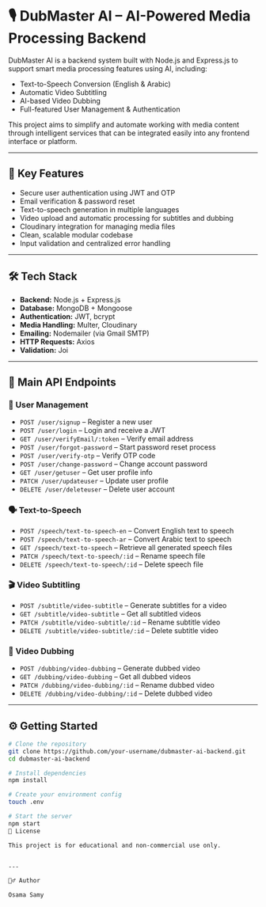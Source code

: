 # 🎙️ DubMaster AI – AI-Powered Media Processing Backend

DubMaster AI is a backend system built with Node.js and Express.js to support smart media processing features using AI, including:

- Text-to-Speech Conversion (English & Arabic)  
- Automatic Video Subtitling  
- AI-based Video Dubbing  
- Full-featured User Management & Authentication

This project aims to simplify and automate working with media content through intelligent services that can be integrated easily into any frontend interface or platform.

---

## 🚀 Key Features

- Secure user authentication using JWT and OTP  
- Email verification & password reset  
- Text-to-speech generation in multiple languages  
- Video upload and automatic processing for subtitles and dubbing  
- Cloudinary integration for managing media files  
- Clean, scalable modular codebase  
- Input validation and centralized error handling

---

## 🛠️ Tech Stack

- **Backend:** Node.js + Express.js  
- **Database:** MongoDB + Mongoose  
- **Authentication:** JWT, bcrypt  
- **Media Handling:** Multer, Cloudinary  
- **Emailing:** Nodemailer (via Gmail SMTP)  
- **HTTP Requests:** Axios  
- **Validation:** Joi  

---

## 📡 Main API Endpoints

### 🔐 User Management
- `POST /user/signup` – Register a new user  
- `POST /user/login` – Login and receive a JWT  
- `GET /user/verifyEmail/:token` – Verify email address  
- `POST /user/forgot-password` – Start password reset process  
- `POST /user/verify-otp` – Verify OTP code  
- `POST /user/change-password` – Change account password  
- `GET /user/getuser` – Get user profile info  
- `PATCH /user/updateuser` – Update user profile  
- `DELETE /user/deleteuser` – Delete user account  

### 🗣️ Text-to-Speech
- `POST /speech/text-to-speech-en` – Convert English text to speech  
- `POST /speech/text-to-speech-ar` – Convert Arabic text to speech  
- `GET /speech/text-to-speech` – Retrieve all generated speech files  
- `PATCH /speech/text-to-speech/:id` – Rename speech file  
- `DELETE /speech/text-to-speech/:id` – Delete speech file  

### 🎬 Video Subtitling
- `POST /subtitle/video-subtitle` – Generate subtitles for a video  
- `GET /subtitle/video-subtitle` – Get all subtitled videos  
- `PATCH /subtitle/video-subtitle/:id` – Rename subtitle video  
- `DELETE /subtitle/video-subtitle/:id` – Delete subtitle video  

### 🎤 Video Dubbing
- `POST /dubbing/video-dubbing` – Generate dubbed video  
- `GET /dubbing/video-dubbing` – Get all dubbed videos  
- `PATCH /dubbing/video-dubbing/:id` – Rename dubbed video  
- `DELETE /dubbing/video-dubbing/:id` – Delete dubbed video  

---

## ⚙️ Getting Started

```bash
# Clone the repository
git clone https://github.com/your-username/dubmaster-ai-backend.git
cd dubmaster-ai-backend

# Install dependencies
npm install

# Create your environment config
touch .env

# Start the server
npm start
📜 License

This project is for educational and non-commercial use only.


---

🙋‍♂️ Author

Osama Samy
